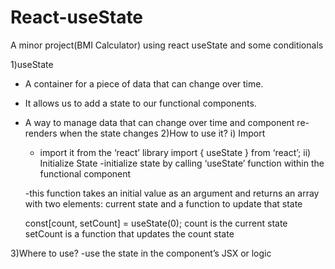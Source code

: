 # React-useState
A minor project(BMI Calculator) using react useState and some conditionals


1)useState
- A container for a piece of data that can change over time.
- It allows us to add a state to our functional components.
- A way to manage data that can change over time and component re-renders when the state changes
2)How to use it?
   i) Import
   - import it from the ‘react’ library
     import { useState } from ‘react’;
   ii) Initialize State
   -initialize state by calling ‘useState’ function within the functional component

   -this function takes an initial value as an argument and returns an array with two elements: current state and a function to update that state

   const[count, setCount] = useState(0);
   count is the current state
   setCount is a function that updates the count state

3)Where to use?
-use the state in the component’s JSX or logic


